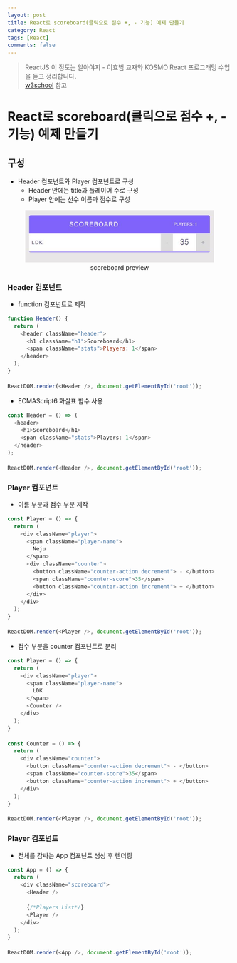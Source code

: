 ```yaml
---
layout: post
title: React로 scoreboard(클릭으로 점수 +, - 기능) 예제 만들기
category: React
tags: [React]
comments: false
---
```

> ReactJS 이 정도는 알아야지 - 이효범 교재와 KOSMO React 프로그래밍 수업을 듣고 정리합니다.  
> [w3school](https://www.w3schools.com) 참고

# React로 scoreboard(클릭으로 점수 +, - 기능) 예제 만들기

## 구성
- Header 컴포넌트와 Player 컴포넌트로 구성
  - Header 안에는 title과 플레이어 수로 구성
  - Player 안에는 선수 이름과 점수로 구성 

<center>
<figure>
<img src="/assets/post-img/react/scoreboard.jpg" alt="" width="563">
<figcaption>scoreboard preview</figcaption>
</figure>
</center>

### Header 컴포넌트
- function 컴포넌트로 제작

```javascript
function Header() {
  return (
    <header className="header">
      <h1 className="h1">Scoreboard</h1>
      <span className="stats">Players: 1</span>
    </header>
  );
}
 
ReactDOM.render(<Header />, document.getElementById('root'));
```

- ECMAScript6 화살표 함수 사용

```javascript
const Header = () => (
  <header>
    <h1>Scoreboard</h1>
    <span className="stats">Players: 1</span>
  </header>
);
 
ReactDOM.render(<Header />, document.getElementById('root'));
```

### Player 컴포넌트

- 이름 부분과 점수 부분 제작

```javascript
const Player = () => {
  return (
    <div className="player">
      <span className="player-name">
        Neju
      </span>
      <div className="counter">
        <button className="counter-action decrement"> - </button>
        <span className="counter-score">35</span>
        <button className="counter-action increment"> + </button>
      </div>
    </div>
  );
}
 
ReactDOM.render(<Player />, document.getElementById('root'));
```

- 점수 부분을 counter 컴포넌트로 분리

```javascript
const Player = () => {
  return (
    <div className="player">
      <span className="player-name">
        LDK
      </span>
      <Counter />
    </div>
  );
}
 
const Counter = () => {
  return (
    <div className="counter">
      <button className="counter-action decrement"> - </button>
      <span className="counter-score">35</span>
      <button className="counter-action increment"> + </button>
    </div>
  );
}
 
ReactDOM.render(<Player />, document.getElementById('root'));
```

### Player 컴포넌트
- 전체를 감싸는 App 컴포넌트 생성 후 렌더링

```javascript
const App = () => {
  return (
    <div className="scoreboard">
      <Header />
      
      {/*Players List*/}
      <Player />
    </div>
  );
}
 
ReactDOM.render(<App />, document.getElementById('root'));
```
